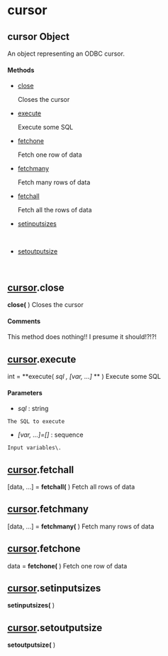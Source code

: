 # cursor

## cursor Object

An object representing an ODBC cursor\.

#### Methods


  - [close](cursor.md#cursorclose)

    Closes the cursor&nbsp;

  - [execute](cursor.md#cursorexecute)

    Execute some SQL&nbsp;

  - [fetchone](cursor.md#cursorfetchone)

    Fetch one row of data&nbsp;

  - [fetchmany](cursor.md#cursorfetchmany)

    Fetch many rows of data&nbsp;

  - [fetchall](cursor.md#cursorfetchall)

    Fetch all the rows of data&nbsp;

  - [setinputsizes](cursor.md#cursorsetinputsizes)

    &nbsp;

  - [setoutputsize](cursor.md#cursorsetoutputsize)

    &nbsp;

## [cursor](#cursor)\.close

 **close\(** \)
Closes the cursor

#### Comments
This method does nothing\!\!  I presume it should\!?\!?\!

## [cursor](#cursor)\.execute

int \= **execute\( *sql*  *, \[var, \.\.\.\]* ** \)
Execute some SQL

#### Parameters


  -  *sql* : string

    The SQL to execute

  -  *\[var, \.\.\.\]\=\[\]* : sequence

    Input variables\.

## [cursor](#cursor)\.fetchall

\[data, \.\.\.\] \= **fetchall\(** \)
Fetch all rows of data

## [cursor](#cursor)\.fetchmany

\[data, \.\.\.\] \= **fetchmany\(** \)
Fetch many rows of data

## [cursor](#cursor)\.fetchone

data \= **fetchone\(** \)
Fetch one row of data

## [cursor](#cursor)\.setinputsizes

 **setinputsizes\(** \)


## [cursor](#cursor)\.setoutputsize

 **setoutputsize\(** \)

